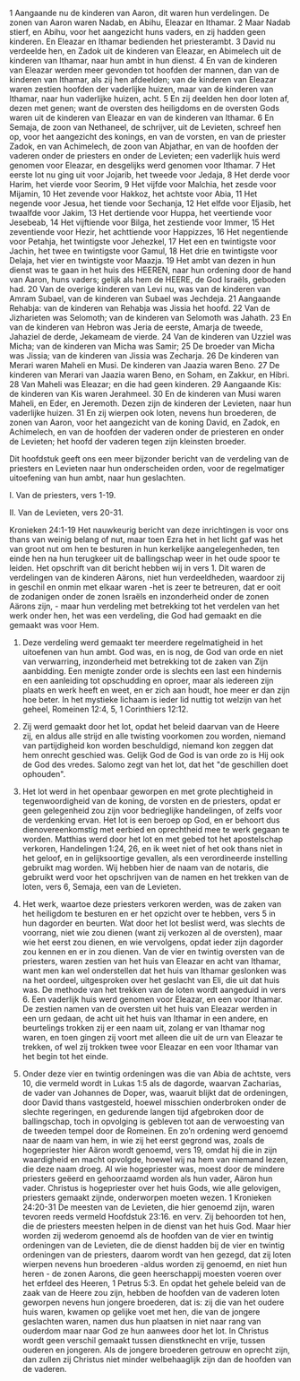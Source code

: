 1 Aangaande nu de kinderen van Aaron, dit waren hun verdelingen. De zonen van Aaron waren Nadab, en Abihu, Eleazar en Ithamar. 2 Maar Nadab stierf, en Abihu, voor het aangezicht huns vaders, en zij hadden geen kinderen. En Eleazar en Ithamar bedienden het priesterambt. 3 David nu verdeelde hen, en Zadok uit de kinderen van Eleazar, en Abimelech uit de kinderen van Ithamar, naar hun ambt in hun dienst. 4 En van de kinderen van Eleazar werden meer gevonden tot hoofden der mannen, dan van de kinderen van Ithamar, als zij hen afdeelden; van de kinderen van Eleazar waren zestien hoofden der vaderlijke huizen, maar van de kinderen van Ithamar, naar hun vaderlijke huizen, acht. 5 En zij deelden hen door loten af, dezen met genen; want de oversten des heiligdoms en de oversten Gods waren uit de kinderen van Eleazar en van de kinderen van Ithamar. 6 En Semaja, de zoon van Nethaneel, de schrijver, uit de Levieten, schreef hen op, voor het aangezicht des konings, en van de vorsten, en van de priester Zadok, en van Achimelech, de zoon van Abjathar, en van de hoofden der vaderen onder de priesters en onder de Levieten; een vaderlijk huis werd genomen voor Eleazar, en desgelijks werd genomen voor Ithamar. 7 Het eerste lot nu ging uit voor Jojarib, het tweede voor Jedaja, 8 Het derde voor Harim, het vierde voor Seorim, 9 Het vijfde voor Malchia, het zesde voor Mijamin, 10 Het zevende voor Hakkoz, het achtste voor Abia, 11 Het negende voor Jesua, het tiende voor Sechanja, 12 Het elfde voor Eljasib, het twaalfde voor Jakim, 13 Het dertiende voor Huppa, het veertiende voor Jesebeab, 14 Het vijftiende voor Bilga, het zestiende voor Immer, 15 Het zeventiende voor Hezir, het achttiende voor Happizzes, 16 Het negentiende voor Petahja, het twintigste voor Jehezkel, 17 Het een en twintigste voor Jachin, het twee en twintigste voor Gamul, 18 Het drie en twintigste voor Delaja, het vier en twintigste voor Maazja. 19 Het ambt van dezen in hun dienst was te gaan in het huis des HEEREN, naar hun ordening door de hand van Aaron, huns vaders; gelijk als hem de HEERE, de God Israëls, geboden had. 20 Van de overige kinderen van Levi nu, was van de kinderen van Amram Subael, van de kinderen van Subael was Jechdeja. 21 Aangaande Rehabja: van de kinderen van Rehabja was Jissia het hoofd. 22 Van de Jizharieten was Selomoth; van de kinderen van Selomoth was Jahath. 23 En van de kinderen van Hebron was Jeria de eerste, Amarja de tweede, Jahaziel de derde, Jekameam de vierde. 24 Van de kinderen van Uzziel was Micha; van de kinderen van Micha was Samir; 25 De broeder van Micha was Jissia; van de kinderen van Jissia was Zecharja. 26 De kinderen van Merari waren Maheli en Musi. De kinderen van Jaazia waren Beno. 27 De kinderen van Merari van Jaazia waren Beno, en Soham, en Zakkur, en Hibri. 28 Van Maheli was Eleazar; en die had geen kinderen. 29 Aangaande Kis: de kinderen van Kis waren Jerahmeel. 30 En de kinderen van Musi waren Maheli, en Eder, en Jeremoth. Dezen zijn de kinderen der Levieten, naar hun vaderlijke huizen. 31 En zij wierpen ook loten, nevens hun broederen, de zonen van Aaron, voor het aangezicht van de koning David, en Zadok, en Achimelech, en van de hoofden der vaderen onder de priesteren en onder de Levieten; het hoofd der vaderen tegen zijn kleinsten broeder. 

Dit hoofdstuk geeft ons een meer bijzonder bericht van de verdeling van de priesters en Levieten naar hun onderscheiden orden, voor de regelmatiger uitoefening van hun ambt, naar hun geslachten.

I. Van de priesters, vers 1-19.

II. Van de Levieten, vers 20-31.

Kronieken 24:1-19 Het nauwkeurig bericht van deze inrichtingen is voor ons thans van weinig belang of nut, maar toen Ezra het in het licht gaf was het van groot nut om hen te besturen in hun kerkelijke aangelegenheden, ten einde hen na hun terugkeer uit de ballingschap weer in het oude spoor te leiden. Het opschrift van dit bericht hebben wij in vers 1. Dit waren de verdelingen van de kinderen Aärons, niet hun verdeeldheden, waardoor zij in geschil en onmin met elkaar waren -het is zeer te betreuren, dat er ooit de zodanigen onder de zonen Israëls en inzonderheid onder de zonen Aärons zijn, - maar hun verdeling met betrekking tot het verdelen van het werk onder hen, het was een verdeling, die God had gemaakt en die gemaakt was voor Hem.

1. Deze verdeling werd gemaakt ter meerdere regelmatigheid in het uitoefenen van hun ambt. God was, en is nog, de God van orde en niet van verwarring, inzonderheid met betrekking tot de zaken van Zijn aanbidding. Een menigte zonder orde is slechts een last een hindernis en een aanleiding tot opschudding en oproer, maar als iedereen zijn plaats en werk heeft en weet, en er zich aan houdt, hoe meer er dan zijn hoe beter. In het mystieke lichaam is ieder lid nuttig tot welzijn van het geheel, Romeinen 12:4, 5, 1 Corinthiers 12:12.

2. Zij werd gemaakt door het lot, opdat het beleid daarvan van de Heere zij, en aldus alle strijd en alle twisting voorkomen zou worden, niemand van partijdigheid kon worden beschuldigd, niemand kon zeggen dat hem onrecht geschied was. Gelijk God de God is van orde zo is Hij ook de God des vredes. Salomo zegt van het lot, dat het "de geschillen doet ophouden".

3. Het lot werd in het openbaar geworpen en met grote plechtigheid in tegenwoordigheid van de koning, de vorsten en de priesters, opdat er geen gelegenheid zou zijn voor bedrieglijke handelingen, of zelfs voor de verdenking ervan. Het lot is een beroep op God, en er behoort dus dienovereenkomstig met eerbied en oprechtheid mee te werk gegaan te worden. Matthias werd door het lot en met gebed tot het apostelschap verkoren, Handelingen 1:24, 26, en ik weet niet of het ook thans niet in het geloof, en in gelijksoortige gevallen, als een verordineerde instelling gebruikt mag worden. Wij hebben hier de naam van de notaris, die gebruikt werd voor het opschrijven van de namen en het trekken van de loten, vers 6, Semaja, een van de Levieten.

4. Het werk, waartoe deze priesters verkoren werden, was de zaken van het heiligdom te besturen en er het opzicht over te hebben, vers 5 in hun dagorder en beurten. Wat door het lot beslist werd, was slechts de voorrang, niet wie zou dienen (want zij verkozen al de oversten), maar wie het eerst zou dienen, en wie vervolgens, opdat ieder zijn dagorder zou kennen en er in zou dienen. Van de vier en twintig oversten van de priesters, waren zestien van het huis van Eleazar en acht van Ithamar, want men kan wel onderstellen dat het huis van Ithamar geslonken was na het oordeel, uitgesproken over het geslacht van Eli, die uit dat huis was. De methode van het trekken van de loten wordt aangeduid in vers 6. Een vaderlijk huis werd genomen voor Eleazar, en een voor Ithamar. De zestien namen van de oversten uit het huis van Eleazar werden in een urn gedaan, de acht uit het huis van Ithamar in een andere, en beurtelings trokken zij er een naam uit, zolang er van Ithamar nog waren, en toen gingen zij voort met alleen die uit de urn van Eleazar te trekken, of wel zij trokken twee voor Eleazar en een voor Ithamar van het begin tot het einde.

5. Onder deze vier en twintig ordeningen was die van Abia de achtste, vers 10, die vermeld wordt in Lukas 1:5 als de dagorde, waarvan Zacharias, de vader van Johannes de Doper, was, waaruit blijkt dat de ordeningen, door David thans vastgesteld, hoewel misschien onderbroken onder de slechte regeringen, en gedurende langen tijd afgebroken door de ballingschap, toch in opvolging is gebleven tot aan de verwoesting van de tweeden tempel door de Romeinen. En zo’n ordening werd genoemd naar de naam van hem, in wie zij het eerst gegrond was, zoals de hogepriester hier Aäron wordt genoemd, vers 19, omdat hij die in zijn waardigheid en macht opvolgde, hoewel wij na hem van niemand lezen, die deze naam droeg. Al wie hogepriester was, moest door de mindere priesters geëerd en gehoorzaamd worden als hun vader, Aäron hun vader. 
Christus is hogepriester over het huis Gods, wie alle gelovigen, priesters gemaakt zijnde, onderworpen moeten wezen. 1 Kronieken 24:20-31 De meesten van de Levieten, die hier genoemd zijn, waren tevoren reeds vermeld Hoofdstuk 23:16. en verv. Zij behoorden tot hen, die de priesters meesten helpen in de dienst van het huis God. Maar hier worden zij wederom genoemd als de hoofden van de vier en twintig ordeningen van de Levieten, die de dienst hadden bij de vier en twintig ordeningen van de priesters, daarom wordt van hen gezegd, dat zij loten wierpen nevens hun broederen -aldus worden zij genoemd, en niet hun heren - de zonen Aarons, die geen heerschappij moesten voeren over het erfdeel des Heeren, 1 Petrus 5:3. En opdat het gehele beleid van de zaak van de Heere zou zijn, hebben de hoofden van de vaderen loten geworpen nevens hun jongere broederen, dat is: zij die van het oudere huis waren, kwamen op gelijke voet met hen, die van de jongere geslachten waren, namen dus hun plaatsen in niet naar rang van ouderdom maar naar God ze hun aanwees door het lot. In Christus wordt geen verschil gemaakt tussen dienstknecht en vrije, tussen ouderen en jongeren. Als de jongere broederen getrouw en oprecht zijn, dan zullen zij Christus niet minder welbehaaglijk zijn dan de hoofden van de vaderen. 
